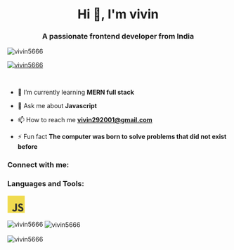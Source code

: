 <h1 align="center">Hi 👋, I'm vivin</h1>
<h3 align="center">A passionate frontend developer from India</h3>

<p align="left"> <img src="https://komarev.com/ghpvc/?username=vivin5666&label=Profile%20views&color=0e75b6&style=flat" alt="vivin5666" /> </p>

<p align="left"> <a href="https://github.com/ryo-ma/github-profile-trophy"><img src="https://github-profile-trophy.vercel.app/?username=vivin5666&theme=dark_lover" alt="vivin5666" /></a> </p>

<p align="left"> <a href="https://twitter.com/" target="blank"><img src="https://img.shields.io/twitter/follow/?logo=twitter&style=for-the-badge" alt="" /></a> </p>

- 🌱 I’m currently learning **MERN full stack**

- 💬 Ask me about **Javascript**

- 📫 How to reach me **vivin292001@gmail.com**

- ⚡ Fun fact **The computer was born to solve problems that did not exist before**

<h3 align="left">Connect with me:</h3>
<p align="left">
</p>

<h3 align="left">Languages and Tools:</h3>
<p align="left"> <a href="https://developer.mozilla.org/en-US/docs/Web/JavaScript" target="_blank" rel="noreferrer"> <img src="https://raw.githubusercontent.com/devicons/devicon/master/icons/javascript/javascript-original.svg" alt="javascript" width="40" height="40"/> </a> </p>

<p><img align="left" src="https://github-readme-stats.vercel.app/api/top-langs?username=vivin5666&show_icons=true&locale=en&layout=compact" alt="vivin5666" /></p>

<p>&nbsp;<img align="center" src="https://github-readme-stats.vercel.app/api?username=vivin5666&show_icons=true&locale=en" alt="vivin5666" /></p>

<p><img align="center" src="https://github-readme-streak-stats.herokuapp.com/?user=vivin5666&" alt="vivin5666" /></p>


